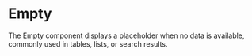 # Empty

The Empty component displays a placeholder when no data is available, commonly used in tables, lists, or search results.
